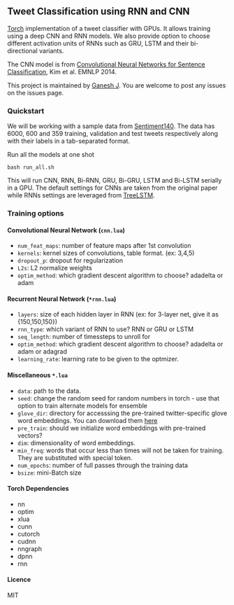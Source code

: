 ## Tweet Classification using RNN and CNN

[Torch](http://torch.ch) implementation of a tweet classifier with GPUs. It allows training using a deep CNN and RNN models. We also provide option to choose different activation units of RNNs such as GRU, LSTM and their bi-directional variants.

The CNN model is from
[Convolutional Neural Networks for Sentence Classification](http://www.aclweb.org/anthology/D14-1181),
Kim et al. EMNLP 2014.

This project is maintained by [Ganesh J](https://researchweb.iiit.ac.in/~ganesh.j/). You are welcome to post any issues on the issues page.

### Quickstart

We will be working with a sample data from [Sentiment140](http://help.sentiment140.com/for-students/). The data has 6000, 600 and 359 training, validation and test tweets respectively along with their labels in a tab-separated format.

Run all the models at one shot

```
bash run_all.sh
```

This will run CNN, RNN, Bi-RNN, GRU, Bi-GRU, LSTM and Bi-LSTM serially in a GPU. The default settings for CNNs are taken from the original paper while RNNs settings are leveraged from [TreeLSTM](https://github.com/stanfordnlp/treelstm).


### Training options

#### Convolutional Neural Network (`cnn.lua`)

* `num_feat_maps`: number of feature maps after 1st convolution
* `kernels`: kernel sizes of convolutions, table format. (ex: 3,4,5)
* `dropout_p`: dropout for regularization
* `L2s`: L2 normalize weights
* `optim_method`: which gradient descent algorithm to choose? adadelta or adam 

#### Recurrent Neural Network (`*rnn.lua`)

* `layers`: size of each hidden layer in RNN (ex: for 3-layer net, give it as {150,150,150})
* `rnn_type`: which variant of RNN to use? RNN or GRU or LSTM
* `seq_length`: number of timessteps to unroll for
* `optim_method`: which gradient descent algorithm to choose? adadelta or adam or adagrad
* `learning_rate`: learning rate to be given to the optmizer.

#### Miscellaneous `*.lua`

* `data`: path to the data.
* `seed`: change the random seed for random numbers in torch - use that option to train alternate models for ensemble
* `glove_dir`: directory for accesssing the pre-trained twitter-specific glove word embeddings. You can download them [here](http://nlp.stanford.edu/projects/glove/)
* `pre_train`: should we initialize word embeddings with pre-trained vectors?
* `dim`: dimensionality of word embeddings.
* `min_freq`: words that occur less than <int> times will not be taken for training. They are substituted with special token.
* `num_epochs`: number of full passes through the training data
* `bsize`: mini-Batch size


#### Torch Dependencies
* nn
* optim
* xlua
* cunn
* cutorch
* cudnn
* nngraph
* dpnn
* rnn

#### Licence
MIT
